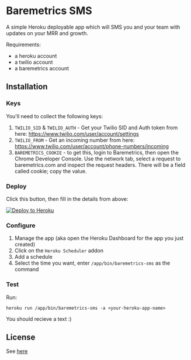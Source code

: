 # Baremetrics SMS

A simple Heroku deployable app which will SMS you and your team with updates on your MRR and growth.

Requirements:
* a heroku account
* a twilio account
* a baremetrics account

## Installation

### Keys

You'll need to collect the following keys:

1. ``TWILIO_SID`` & ``TWILIO_AUTH`` - Get your Twilio SID and Auth token from here: https://www.twilio.com/user/account/settings
2. ``TWILIO_FROM`` - Get an incoming number from here: https://www.twilio.com/user/account/phone-numbers/incoming
3. ``BAREMETRICS_COOKIE`` - to get this, login to Baremetrics, then open the Chrome Developer Console. Use the network tab, select a request to baremetrics.com and inspect the request headers. There will be a field called cookie; copy the value.

### Deploy

Click this button, then fill in the details from above:

[![Deploy to Heroku](https://www.herokucdn.com/deploy/button.png)](https://heroku.com/deploy)

### Configure

1. Manage the app (aka open the Heroku Dashboard for the app you just created)
2. Click on the ``Heroku Scheduler`` addon
3. Add a schedule
4. Select the time you want, enter ``/app/bin/baremetrics-sms`` as the command

### Test

Run:
```
heroku run /app/bin/baremetrics-sms -a <your-heroku-app-name>
```

You should recieve a text :)

## License

See [here](LICENSE.txt)